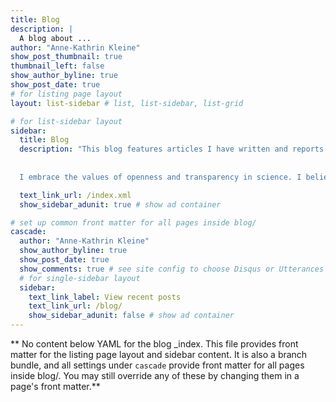 ```yaml
---
title: Blog
description: |
  A blog about ...
author: "Anne-Kathrin Kleine"
show_post_thumbnail: true
thumbnail_left: false
show_author_byline: true
show_post_date: true
# for listing page layout
layout: list-sidebar # list, list-sidebar, list-grid

# for list-sidebar layout
sidebar: 
  title: Blog
  description: "This blog features articles I have written and reports on topics I am currently researching, with a particular focus on Human-AI-Interaction, thriving at work, and the enablers of healthy work in general. 
  
  
  I embrace the values of openness and transparency in science. I believe that such research practices increase the informational value and impact of our research, as the data can be reanalyzed and synthesized in future studies. Furthermore, they increase the credibility of the results, as an independent verification and replication is possible. For this reason, I signed the [Commitment to Research Transparency](http://www.researchtransparency.org/) and the [Peer Reviewers' Openness Initiative](https://www.opennessinitiative.org/)." 

  text_link_url: /index.xml
  show_sidebar_adunit: true # show ad container

# set up common front matter for all pages inside blog/
cascade:
  author: "Anne-Kathrin Kleine"
  show_author_byline: true
  show_post_date: true
  show_comments: true # see site config to choose Disqus or Utterances
  # for single-sidebar layout
  sidebar:
    text_link_label: View recent posts
    text_link_url: /blog/
    show_sidebar_adunit: false # show ad container
---
```


** No content below YAML for the blog _index. This file provides front matter for the listing page layout and sidebar content. It is also a branch bundle, and all settings under `cascade` provide front matter for all pages inside blog/. You may still override any of these by changing them in a page's front matter.**
